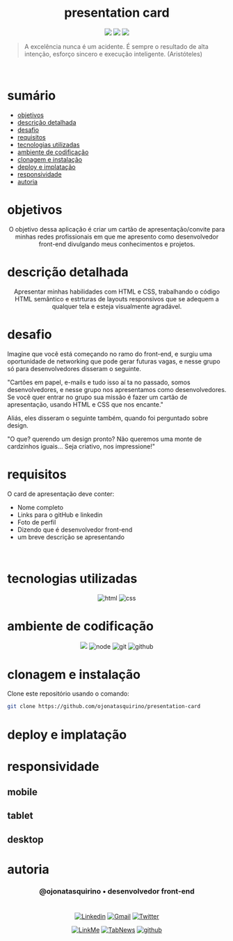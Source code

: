 <h1 align="center"> presentation card </h1>

[comment]: <> (Adicione o seu usuário  e o nome do repositório)




<p align="center">
  <image
  src="https://img.shields.io/github/languages/count/ojonatasquirino/presentation-card"
  />
  <image
  src="https://img.shields.io/github/languages/top/ojonatasquirino/presentation-card"
  />
  <image
  src="https://img.shields.io/github/last-commit/ojonatasquirino/presentation-card"
  />

</p>


<blockquote> A excelência nunca é um acidente. É sempre o resultado de alta intenção, esforço sincero e execução inteligente. (Aristóteles)
</blockquote>

 <br>

# sumário 

- [objetivos](#id01)
- [descrição detalhada](#id01.01)
- [desafio](#id01.02)
- [requisitos](#id01.03)
- [tecnologias utilizadas](#id02)
- [ambiente de codificação](#id03)
- [clonagem e instalação](#id04)
- [deploy e implatação](#id04.01)
- [responsividade](#id04.02)
- [autoria](#id05)



# objetivos <a name="id01"></a>

<div  align='center'> 
  
O objetivo dessa aplicação é criar um cartão de apresentação/convite para minhas redes profissionais em que me apresento como desenvolvedor front-end divulgando meus conhecimentos e projetos.

</div>


# descrição detalhada <a name="id01.01"></a>

<div  align='center'> 
Apresentar minhas habilidades com HTML e CSS, trabalhando o código HTML semântico e estrturas de layouts responsivos que se adequem a qualquer tela e esteja visualmente agradável. 
</div>

# desafio <a name="id01.02"></a>
Imagine que você está começando no ramo do front-end, e surgiu uma oportunidade de networking que pode gerar futuras vagas, e nesse grupo só para desenvolvedores disseram o seguinte.

"Cartões em papel, e-mails e tudo isso aí ta no passado, somos desenvolvedores, e nesse grupo nos apresentamos como desenvolvedores. Se você quer entrar no grupo sua missão é fazer um cartão de apresentação, usando HTML e CSS que nos encante."

Aliás, eles disseram o seguinte também, quando foi perguntado sobre design.

"O que? querendo um design pronto? Não queremos uma monte de cardzinhos iguais... Seja criativo, nos impressione!"

# requisitos <a name="id01.03"></a>

O card de apresentação deve conter:


- Nome completo
- Links para o gitHub e linkedin
- Foto de perfil
- Dizendo que é desenvolvedor front-end
- um breve descrição se apresentando

<br />


# tecnologias utilizadas <a name="id02"></a>

<div  align='center'> 

![html](https://img.shields.io/badge/html-0D1117?style=for-the-badge&logo=html5&logoColor=red)
![css](https://img.shields.io/badge/css-0D1117?style=for-the-badge&logo=css3&logoColor=blue)

</div>

# ambiente de codificação <a name="id03"></a>

<div  align='center'> 

![](https://img.shields.io/badge/VSCode-0D1117?style=for-the-badge&logo=visual%20studio%20code&logoColor=blue)
![node](https://img.shields.io/badge/Nodejs-0D1117?style=for-the-badge&logo=node.js&logoColor=green)
![git](https://img.shields.io/badge/GIT-0D1117?style=for-the-badge&logo=git&logoColor=red)
![github](https://img.shields.io/badge/Github-0D1117?style=for-the-badge&logo=github&logoColor=fff)
</div>


# clonagem e instalação <a name="id04"></a>

Clone este repositório usando o comando:

```bash
git clone https://github.com/ojonatasquirino/presentation-card
```

[comment]: <> (Adicione o link da implatação, se houver)

# deploy e implatação  <a name="id04.01"></a>

[comment]: <> (Adicione o link da implatação)

# responsividade  <a name="id04.02"></a>

## mobile 

[comment]: <> (adicione a imagem)

## tablet

[comment]: <> (adicione a imagem)

## desktop 

[comment]: <> (adicione a imagem)

# autoria <a name="id05"></a>

[comment]: <> (Adicione seu nome e função)

<h3 align='center'> @ojonatasquirino • desenvolvedor front-end
 </h3>

#

<div  align='center'>

[![Linkedin](https://img.shields.io/badge/LinkedIn-0D1117?style=for-the-badge&logo=linkedin&logoColor=blue)](https://www.linkedin.com/in/jonatasquirino/)
<a href = "mailto:quirinoj02@gmail.com">
![Gmail](https://img.shields.io/badge/Gmail-0D1117?style=for-the-badge&logo=gmail&logoColor=red)</a>
[![Twitter](https://img.shields.io/badge/Twitter-0D1117?style=for-the-badge&logo=x&logoColor=fff)](https://twitter.com/ojonatasquirino)

[![LinkMe](https://img.shields.io/badge/linkMe-0D1117?style=for-the-badge&logo=upcloud&logoColor=fff)](https://bit.ly/linkquirino)
[![TabNews](https://img.shields.io/badge/tabnews-0D1117?style=for-the-badge&logo=Databricks&logoColor=fff)](https://www.tabnews.com.br/ojonatasquirino)
[![github](https://img.shields.io/badge/Github-0D1117?style=for-the-badge&logo=github&logoColor=fff)](https://www.github.com/ojonatasquirino)
</div>
